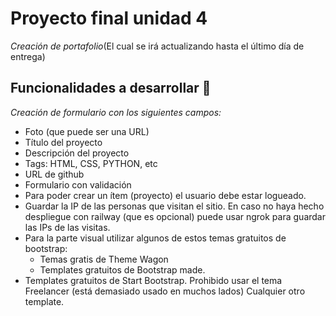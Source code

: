 # Proyecto final unidad 4

_Creación de portafolio_(El cual se irá actualizando hasta el último día de entrega)

## Funcionalidades a desarrollar 🚀

_Creación de formulario con los siguientes campos:_

- Foto (que puede ser una URL)
- Título del proyecto
- Descripción del proyecto
- Tags: HTML, CSS, PYTHON, etc
- URL de github
- Formulario con validación
- Para poder crear un ítem (proyecto) el usuario debe estar logueado.
- Guardar la IP de las personas que visitan el sitio. En caso no haya hecho despliegue con railway (que es opcional) puede usar ngrok para guardar las IPs de las visitas.
- Para la parte visual utilizar algunos de estos temas gratuitos de bootstrap:
    - Temas gratis de Theme Wagon
    - Templates gratuitos de Bootstrap made.
- Templates gratuitos de Start Bootstrap. Prohibido usar el tema Freelancer (está demasiado usado en muchos lados)
Cualquier otro template.

